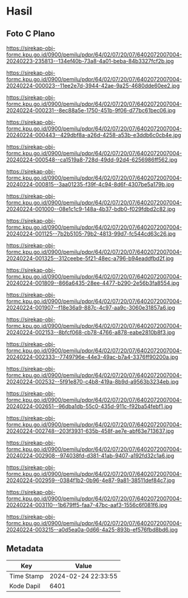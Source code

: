 # Hasil

## Foto C Plano

https://sirekap-obj-formc.kpu.go.id/0900/pemilu/pdpr/64/02/07/20/07/6402072007004-20240223-235813--134ef40b-73a8-4a01-beba-84b3327fcf2b.jpg

https://sirekap-obj-formc.kpu.go.id/0900/pemilu/pdpr/64/02/07/20/07/6402072007004-20240224-000023--11ee2e7d-3944-42ae-9a25-4680dde60ee2.jpg

https://sirekap-obj-formc.kpu.go.id/0900/pemilu/pdpr/64/02/07/20/07/6402072007004-20240224-000231--8ec88a5e-1750-451b-9f06-d77bc61bec06.jpg

https://sirekap-obj-formc.kpu.go.id/0900/pemilu/pdpr/64/02/07/20/07/6402072007004-20240224-000443--429dbf8a-a26d-4258-a53b-e3ddb6c0cb4e.jpg

https://sirekap-obj-formc.kpu.go.id/0900/pemilu/pdpr/64/02/07/20/07/6402072007004-20240224-000548--ca1519a8-728d-49dd-92d4-6256986ff562.jpg

https://sirekap-obj-formc.kpu.go.id/0900/pemilu/pdpr/64/02/07/20/07/6402072007004-20240224-000815--3aa01235-f39f-4c94-8d6f-4307be5a179b.jpg

https://sirekap-obj-formc.kpu.go.id/0900/pemilu/pdpr/64/02/07/20/07/6402072007004-20240224-001000--08e1c1c9-148a-4b37-bdb0-f029fdbd2c82.jpg

https://sirekap-obj-formc.kpu.go.id/0900/pemilu/pdpr/64/02/07/20/07/6402072007004-20240224-001125--7b2b5105-79b2-4813-99d7-fc544cd63c26.jpg

https://sirekap-obj-formc.kpu.go.id/0900/pemilu/pdpr/64/02/07/20/07/6402072007004-20240224-001325--312ceebe-5f21-48ec-a796-b94eaddfbd2f.jpg

https://sirekap-obj-formc.kpu.go.id/0900/pemilu/pdpr/64/02/07/20/07/6402072007004-20240224-001809--866a6435-28ee-4477-b290-2e56b3fa8554.jpg

https://sirekap-obj-formc.kpu.go.id/0900/pemilu/pdpr/64/02/07/20/07/6402072007004-20240224-001907--f18e36a9-887c-4c97-aa9c-3060e31857a6.jpg

https://sirekap-obj-formc.kpu.go.id/0900/pemilu/pdpr/64/02/07/20/07/6402072007004-20240224-002153--8bfcf068-cb78-4766-a878-eabe2810b8f3.jpg

https://sirekap-obj-formc.kpu.go.id/0900/pemilu/pdpr/64/02/07/20/07/6402072007004-20240224-002333--7749796e-44e3-49ac-b7a4-3376ff90200a.jpg

https://sirekap-obj-formc.kpu.go.id/0900/pemilu/pdpr/64/02/07/20/07/6402072007004-20240224-002532--5f91e870-c4b8-419a-8b9d-a9563b3234eb.jpg

https://sirekap-obj-formc.kpu.go.id/0900/pemilu/pdpr/64/02/07/20/07/6402072007004-20240224-002651--96dba1db-55c0-435d-911c-f92ba54febf1.jpg

https://sirekap-obj-formc.kpu.go.id/0900/pemilu/pdpr/64/02/07/20/07/6402072007004-20240224-002748--203f3931-635b-458f-ae7e-abf63e713637.jpg

https://sirekap-obj-formc.kpu.go.id/0900/pemilu/pdpr/64/02/07/20/07/6402072007004-20240224-002908--974038fd-d381-41ab-9407-a192fd32c1a6.jpg

https://sirekap-obj-formc.kpu.go.id/0900/pemilu/pdpr/64/02/07/20/07/6402072007004-20240224-002959--0384f1b2-0b96-4e87-9a81-38511def84c7.jpg

https://sirekap-obj-formc.kpu.go.id/0900/pemilu/pdpr/64/02/07/20/07/6402072007004-20240224-003110--1b679ff5-faa7-47bc-aaf3-1556c6f081f6.jpg

https://sirekap-obj-formc.kpu.go.id/0900/pemilu/pdpr/64/02/07/20/07/6402072007004-20240224-003215--a0d5ea0a-0d66-4a25-893b-ef576fbd8bd6.jpg


## Metadata

| Key        | Value               |
| ---------- | ------------------- |
| Time Stamp | 2024-02-24 22:33:55 |
| Kode Dapil | 6401                |




